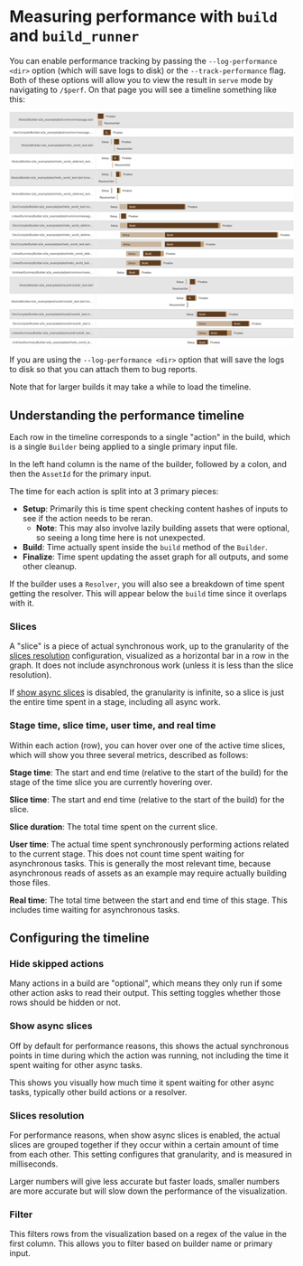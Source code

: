 # Measuring performance with `build` and `build_runner`

You can enable performance tracking by passing the `--log-performance <dir>`
option (which will save logs to disk) or the `--track-performance` flag. Both of
these options will allow you to view the result in `serve` mode by navigating to
`/$perf`. On that page you will see a timeline something like this:

![example build](images/example_build.png)

If you are using the `--log-performance <dir>` option that will save the logs to
disk so that you can attach them to bug reports.

Note that for larger builds it may take a while to load the timeline.

## Understanding the performance timeline

Each row in the timeline corresponds to a single "action" in the build, which
is a single `Builder` being applied to a single primary input file.

In the left hand column is the name of the builder, followed by a colon, and
then the `AssetId` for the primary input.

The time for each action is split into at 3 primary pieces:

-   **Setup**: Primarily this is time spent checking content hashes of inputs to
    see if the action needs to be reran.
    -   __Note__: This may also involve lazily building assets that were
        optional, so seeing a long time here is not unexpected.
-   **Build**: Time actually spent inside the `build` method of the `Builder`.
-   **Finalize**: Time spent updating the asset graph for all outputs, and some
    other cleanup.

If the builder uses a `Resolver`, you will also see a breakdown of time spent
getting the resolver. This will appear below the `build` time since it overlaps
with it.

### Slices

A "slice" is a piece of actual synchronous work, up to the granularity of the
[slices resolution](#slices-resolution) configuration, visualized as a
horizontal bar in a row in the graph. It does not include asynchronous work
(unless it is less than the slice resolution).

If [show async slices](#show-async-slices) is disabled, the granularity is
infinite, so a slice is just the entire time spent in a stage, including all
async work.

### Stage time, slice time, user time, and real time

Within each action (row), you can hover over one of the active time slices,
which will show you three several metrics, described as follows:

**Stage time**: The start and end time (relative to the start of the build) for
the stage of the time slice you are currently hovering over.

**Slice time**: The start and end time (relative to the start of the build) for
the slice.

**Slice duration**: The total time spent on the current slice.

**User time**: The actual time spent synchronously performing actions related to
the current stage. This does not count time spent waiting for asynchronous tasks.
This is generally the most relevant time, because asynchronous reads of assets
as an example may require actually building those files.

**Real time**: The total time between the start and end time of this stage. This
includes time waiting for asynchronous tasks.

## Configuring the timeline

### Hide skipped actions

Many actions in a build are "optional", which means they only run if some other
action asks to read their output. This setting toggles whether those rows
should be hidden or not.

### Show async slices

Off by default for performance reasons, this shows the actual synchronous points
in time during which the action was running, not including the time it spent
waiting for other async tasks.

This shows you visually how much time it spent waiting for other async tasks,
typically other build actions or a resolver.

### Slices resolution

For performance reasons, when show async slices is enabled, the actual slices
are grouped together if they occur within a certain amount of time from each
other. This setting configures that granularity, and is measured in
milliseconds.

Larger numbers will give less accurate but faster loads, smaller numbers are more
accurate but will slow down the performance of the visualization.

### Filter

This filters rows from the visualization based on a regex of the value in the
first column. This allows you to filter based on builder name or primary input.
